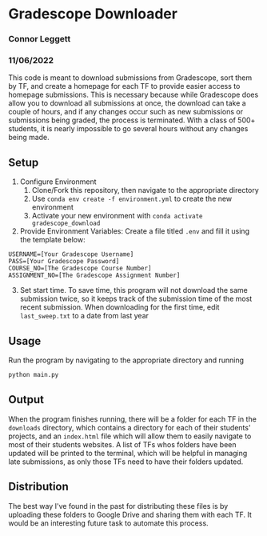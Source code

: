 # Gradescope Downloader

### Connor Leggett
### 11/06/2022

This code is meant to download submissions from Gradescope, sort them by TF, and create a homepage for each TF to provide easier access to homepage submissions. This is necessary because while Gradescope does allow you to download all submissions at once, the download can take a couple of hours, and if any changes occur such as new submissions or submissions being graded, the process is terminated. With a class of 500+ students, it is nearly impossible to go several hours without any changes being made.

## Setup

1. Configure Environment
   1. Clone/Fork this repository, then navigate to the appropriate directory
   2. Use `conda env create -f environment.yml` to create the new environment
   3. Activate your new environment with `conda activate gradescope_download`
2. Provide Environment Variables: Create a file titled `.env` and fill it using the template below:
```
USERNAME=[Your Gradescope Username]
PASS=[Your Gradescope Password]
COURSE_NO=[The Gradescope Course Number]
ASSIGNMENT_NO=[The Gradescope Assignment Number]
```
3. Set start time. To save time, this program will not download the same submission twice, so it keeps track of the submission time of the most recent submission. When downloading for the first time, edit `last_sweep.txt` to a date from last year

## Usage

Run the program by navigating to the appropriate directory and running
```bash
python main.py
```

## Output

When the program finishes running, there will be a folder for each TF in the `downloads` directory, which contains a directory for each of their students' projects, and an `index.html` file which will allow them to easily navigate to most of their students websites. A list of TFs whos folders have been updated will be printed to the terminal, which will be helpful in managing late submissions, as only those TFs need to have their folders updated.

## Distribution

The best way I've found in the past for distributing these files is by uploading these folders to Google Drive and sharing them with each TF. It would be an interesting future task to automate this process.